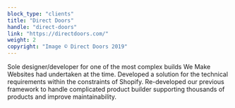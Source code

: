 ```yaml
---
block_type: "clients"
title: "Direct Doors"
handle: "direct-doors"
link: "https://directdoors.com/"
weight: 2
copyright: "Image © Direct Doors 2019"
---
```


Sole designer/developer for one of the most complex builds We Make Websites had undertaken at the time. Developed a solution for the technical requirements within the constraints of Shopify. Re-developed our previous framework to handle complicated product builder supporting thousands of products and improve maintainability.
